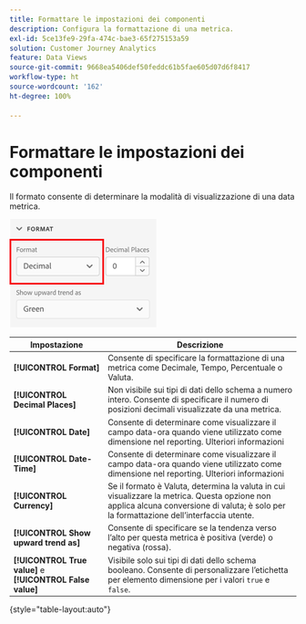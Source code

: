```yaml
---
title: Formattare le impostazioni dei componenti
description: Configura la formattazione di una metrica.
exl-id: 5ce13fe9-29fa-474c-bae3-65f275153a59
solution: Customer Journey Analytics
feature: Data Views
source-git-commit: 9668ea5406def50feddc61b5fae605d07d6f8417
workflow-type: ht
source-wordcount: '162'
ht-degree: 100%

---
```


# Formattare le impostazioni dei componenti

Il formato consente di determinare la modalità di visualizzazione di una data metrica.

![Impostazioni formato](../assets/format-settings.png)

| Impostazione | Descrizione |
| --- | --- |
| **[!UICONTROL Format]** | Consente di specificare la formattazione di una metrica come Decimale, Tempo, Percentuale o Valuta. |
| **[!UICONTROL Decimal Places]** | Non visibile sui tipi di dati dello schema a numero intero. Consente di specificare il numero di posizioni decimali visualizzate da una metrica. |
| **[!UICONTROL Date]** | Consente di determinare come visualizzare il campo data-ora quando viene utilizzato come dimensione nel reporting. Ulteriori informazioni |
| **[!UICONTROL Date-Time]** | Consente di determinare come visualizzare il campo data-ora quando viene utilizzato come dimensione nel reporting. Ulteriori informazioni |
| **[!UICONTROL Currency]** | Se il formato è Valuta, determina la valuta in cui visualizzare la metrica. Questa opzione non applica alcuna conversione di valuta; è solo per la formattazione dell’interfaccia utente. |
| **[!UICONTROL Show upward trend as]** | Consente di specificare se la tendenza verso l’alto per questa metrica è positiva (verde) o negativa (rossa). |
| **[!UICONTROL True value]** e **[!UICONTROL False value]** | Visibile solo sui tipi di dati dello schema booleano. Consente di personalizzare l’etichetta per elemento dimensione per i valori `true` e `false`. |

{style=&quot;table-layout:auto&quot;}

